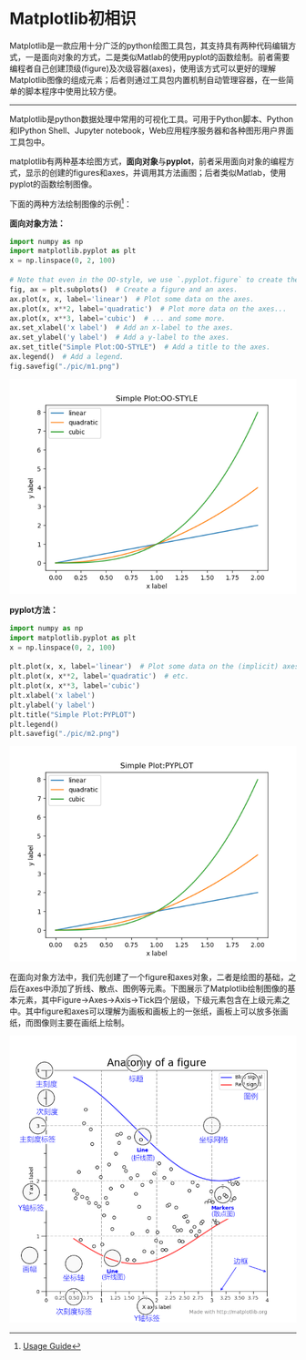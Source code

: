 # Matplotlib初相识

Matplotlib是一款应用十分广泛的python绘图工具包，其支持具有两种代码编辑方式，一是面向对象的方式，二是类似Matlab的使用pyplot的函数绘制。前者需要编程者自己创建顶级(figure)及次级容器(axes)，使用该方式可以更好的理解Matplotlib图像的组成元素；后者则通过工具包内置机制自动管理容器，在一些简单的脚本程序中使用比较方便。

---

Matplotlib是python数据处理中常用的可视化工具。可用于Python脚本、Python和IPython Shell、Jupyter notebook，Web应用程序服务器和各种图形用户界面工具包中。

matplotlib有两种基本绘图方式，**面向对象**与**pyplot**，前者采用面向对象的编程方式，显示的创建的figures和axes，并调用其方法画图；后者类似Matlab，使用pyplot的函数绘制图像。

下面的两种方法绘制图像的示例[^1]：

**面向对象方法：**

```python
import numpy as np
import matplotlib.pyplot as plt
x = np.linspace(0, 2, 100)

# Note that even in the OO-style, we use `.pyplot.figure` to create the figure.
fig, ax = plt.subplots()  # Create a figure and an axes.
ax.plot(x, x, label='linear')  # Plot some data on the axes.
ax.plot(x, x**2, label='quadratic')  # Plot more data on the axes...
ax.plot(x, x**3, label='cubic')  # ... and some more.
ax.set_xlabel('x label')  # Add an x-label to the axes.
ax.set_ylabel('y label')  # Add a y-label to the axes.
ax.set_title("Simple Plot:OO-STYLE")  # Add a title to the axes.
ax.legend()  # Add a legend.
fig.savefig("./pic/m1.png")
```
![](./pic/m1.png)

**pyplot方法：**
```python
import numpy as np
import matplotlib.pyplot as plt
x = np.linspace(0, 2, 100)

plt.plot(x, x, label='linear')  # Plot some data on the (implicit) axes.
plt.plot(x, x**2, label='quadratic')  # etc.
plt.plot(x, x**3, label='cubic')
plt.xlabel('x label')
plt.ylabel('y label')
plt.title("Simple Plot:PYPLOT")
plt.legend()
plt.savefig("./pic/m2.png")
```

![](./pic/m2.png)

在面向对象方法中，我们先创建了一个figure和axes对象，二者是绘图的基础，之后在axes中添加了折线、散点、图例等元素。下图展示了Matplotlib绘制图像的基本元素，其中Figure->Axes->Axis->Tick四个层级，下级元素包含在上级元素之中。其中figure和axes可以理解为画板和画板上的一张纸，画板上可以放多张画纸，而图像则主要在画纸上绘制。

![](./pic/anatomy.png)

[^1]: [Usage Guide](https://matplotlib.org/stable/tutorials/introductory/usage.html#the-object-oriented-interface-and-the-pyplot-interface)